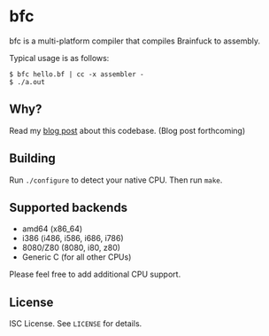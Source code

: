 bfc
===
bfc is a multi-platform compiler that compiles Brainfuck to assembly.

Typical usage is as follows:
```
$ bfc hello.bf | cc -x assembler -
$ ./a.out
```

Why?
----
Read my
[blog post]()
about this codebase.
(Blog post forthcoming)

Building
--------
Run `./configure` to detect your native CPU.
Then run `make`.

Supported backends
------------------
* amd64 (x86_64)
* i386 (i486, i586, i686, i786)
* 8080/Z80 (8080, i80, z80)
* Generic C (for all other CPUs)

Please feel free to add additional CPU support.

License
-------
ISC License.
See `LICENSE` for details.

